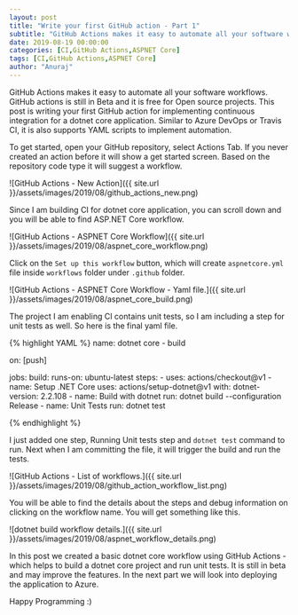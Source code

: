 ```yaml
---
layout: post
title: "Write your first GitHub action - Part 1"
subtitle: "GitHub Actions makes it easy to automate all your software workflows. This post is writing your first GitHub action for implementing continuous integration for a dotnet core application."
date: 2019-08-19 00:00:00
categories: [CI,GitHub Actions,ASPNET Core]
tags: [CI,GitHub Actions,ASPNET Core]
author: "Anuraj"
---
```

GitHub Actions makes it easy to automate all your software workflows. GitHub actions is still in Beta and it is free for Open source projects. This post is writing your first GitHub action for implementing continuous integration for a dotnet core application. Similar to Azure DevOps or Travis CI, it is also supports YAML scripts to implement automation.

To get started, open your GitHub repository, select Actions Tab. If you never created an action before it will show a get started screen. Based on the repository code type it will suggest a workflow. 

![GitHub Actions - New Action]({{ site.url }}/assets/images/2019/08/github_actions_new.png)

Since I am building CI for dotnet core application, you can scroll down and you will be able to find ASP.NET Core workflow.

![GitHub Actions - ASPNET Core Workflow]({{ site.url }}/assets/images/2019/08/aspnet_core_workflow.png)

Click on the `Set up this workflow` button, which will create `aspnetcore.yml` file inside `workflows` folder under `.github` folder.

![GitHub Actions - ASPNET Core Workflow - Yaml file.]({{ site.url }}/assets/images/2019/08/aspnet_core_build.png)

The project I am enabling CI contains unit tests, so I am including a step for unit tests as well. So here is the final yaml file.

{% highlight YAML %}
name: dotnet core - build

on: [push]

jobs:
  build:
    runs-on: ubuntu-latest
    steps:
    - uses: actions/checkout@v1
    - name: Setup .NET Core
      uses: actions/setup-dotnet@v1
      with:
        dotnet-version: 2.2.108
    - name: Build with dotnet
      run: dotnet build --configuration Release
    - name: Unit Tests
      run: dotnet test

{% endhighlight %}

I just added one step, Running Unit tests step and `dotnet test` command to run. Next when I am committing the file, it will trigger the build and run the tests.

![GitHub Actions - List of workflows.]({{ site.url }}/assets/images/2019/08/github_action_workflow_list.png)

You will be able to find the details about the steps and debug information on clicking on the workflow name. You will get something like this.

![dotnet build workflow details.]({{ site.url }}/assets/images/2019/08/aspnet_workflow_details.png)

In this post we created a basic dotnet core workflow using GitHub Actions - which helps to build a dotnet core project and run unit tests. It is still in beta and may improve the features. In the next part we will look into deploying the application to Azure.

Happy Programming :)